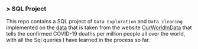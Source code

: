 ### > SQL Project
This repo contains a SQL project of `Data Exploration` and  `Data cleaning` 
implemented on the [data](https://ourworldindata.org/explorers/coronavirus-data-explorer?zoomToSelection=true&time=2020-03-01..latest&facet=none&country=IND~USA~GBR~CAN~DEU~FRA&pickerSort=asc&pickerMetric=location&hideControls=false&Metric=Confirmed+deaths&Interval=7-day+rolling+average&Relative+to+Population=true&Color+by+test+positivity=false) that is taken from the website [OurWorldInData](https://ourworldindata.org/covid-deaths) that tells the confirmed COVID-19 deaths per million people all over the world, with all the Sql queries I have learned in the process so far.
